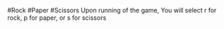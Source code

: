 #Rock #Paper #Scissors
Upon running of the game, You will select r for rock, p for paper, or s for scissors